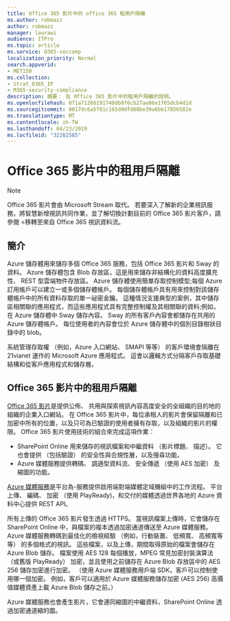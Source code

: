 ```yaml
---
title: Office 365 影片中的 office 365 租用戶隔離
ms.author: robmazz
author: robmazz
manager: laurawi
audience: ITPro
ms.topic: article
ms.service: O365-seccomp
localization_priority: Normal
search.appverid:
- MET150
ms.collection:
- Strat_O365_IP
- M365-security-compliance
description: 摘要： 在 Office 365 影片中的租用戶隔離的說明。
ms.openlocfilehash: 071a71266191748db8f6cb27ae86e1f65dcb4d1d
ms.sourcegitcommit: 0017dc6a5f81c165d9dfd88be39a6bb17856582e
ms.translationtype: MT
ms.contentlocale: zh-TW
ms.lasthandoff: 04/23/2019
ms.locfileid: "32262585"
---
```

# <a name="tenant-isolation-in-office-365-video"></a>Office 365 影片中的租用戶隔離

> [!NOTE]
> Office 365 影片會由 Microsoft Stream 取代。 若要深入了解新的企業視訊服務，將智慧新增視訊共同作業，並了解切換計劃目前的 Office 365 影片客戶，請參閱 <<c0>移轉至來自 Office 365 視訊資料流。

## <a name="introduction"></a>簡介
Azure 儲存體用來儲存多個 Office 365 服務，包括 Office 365 影片和 Sway 的資料。 Azure 儲存體包含 Blob 存放區，這是用來儲存非結構化的資料高度擴充性、 REST 型雲端物件存放區。 Azure 儲存體使用簡單存取控制模型;每個 Azure 訂用帳戶可以建立一或多個儲存體帳戶。 每個儲存體帳戶具有用來控制對該儲存體帳戶中的所有資料存取的單一祕密金鑰。 這種情況支援典型的案例，其中儲存區相關聯的應用程式，而這些應用程式具有完整控制權及其相關聯的資料;例如，在 Azure 儲存體中 Sway 儲存內容。 Sway 的所有客戶內容會都儲存在共用的 Azure 儲存體帳戶。 每位使用者的內容會位於 Azure 儲存體中的個別目錄樹狀目錄中的 blob。

系統管理存取權 （例如，Azure 入口網站、 SMAPI 等等） 的客戶環境會隔離在 21vianet 運作的 Microsoft Azure 應用程式。 這會以邏輯方式分隔客戶存取基礎結構和從客戶應用程式和儲存層。

## <a name="tenant-isolation-in-office-365-video"></a>Office 365 影片中的租用戶隔離
[Office 365 影片](https://support.office.com/article/Meet-Office-365-Video-ca1cc1a9-a615-46e1-b6a3-40dbd99939a6)是提供公佈、 共用與探索視訊內容高度安全的全組織的目的地的組織的企業入口網站。 在 Office 365 影片中，每位承租人的影片會保留隔離和已加密中所有的位置，以及只可為已驗證的使用者擁有存取，以及組織的影片的權限。 Office 365 影片使用技術的組合來完成這項作業：
- SharePoint Online 用來儲存的視訊檔案和中繼資料 （影片標題、 描述）。 它也會提供 （包括驗證） 的安全性與合規性層，以及搜尋功能。
- Azure 媒體服務提供轉碼、 調適型資料流、 安全傳遞 （使用 AES 加密） 及縮圖的功能。

[Azure 媒體服務](https://azure.microsoft.com/services/media-services/)是平台為-服務提供啟用端對端媒體定域機組中的工作流程。 平台上傳、 編碼、 加密 （使用 PlayReady)，和交付的媒體透過世界各地的 Azure 資料中心提供 REST API。

所有上傳的 Office 365 影片發生透過 HTTPS。 當視訊檔案上傳時，它會儲存在 SharePoint Online 中，與檔案的複本透過加密通道傳送至 Azure 媒體服務。 Azure 媒體服務轉碼到最佳化的檢視經驗 （例如，行動裝置、 低頻寬、 高頻寬等等） 的多個格式的視訊。 這些檔案，以及上傳，期間取得原始的檔案會儲存在 Azure Blob 儲存。 檔案使用 AES 128 每個播放，MPEG 常見加密封裝演算法 （或舊版 PlayReady） 加密，並且使用之前儲存在 Azure Blob 存放區中的 AES 256 儲存加密進行加密。 （使用 Azure 媒體服務用戶端 SDK，客戶可以控制使用哪一個加密。 例如，客戶可以適用於 Azure 媒體服務儲存加密 (AES 256) 高價值媒體資產上載 Azure Blob 儲存之前。）

Azure 媒體服務也會產生影片，它會連同縮圖的中繼資料，SharePoint Online 透過加密通道縮的圖。
